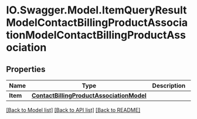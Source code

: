 # IO.Swagger.Model.ItemQueryResultModelContactBillingProductAssociationModelContactBillingProductAssociation
## Properties

Name | Type | Description | Notes
------------ | ------------- | ------------- | -------------
**Item** | [**ContactBillingProductAssociationModel**](ContactBillingProductAssociationModel.md) |  | [optional] 

[[Back to Model list]](../README.md#documentation-for-models) [[Back to API list]](../README.md#documentation-for-api-endpoints) [[Back to README]](../README.md)

